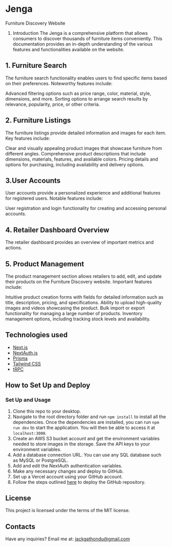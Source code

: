 # Jenga

Furniture Discovery Website 
1. Introduction
The Jenga  is a comprehensive platform that allows consumers to discover thousands of furniture items conveniently. This documentation provides an in-depth understanding of the various features and functionalities available on the website.


## 1. Furniture Search
The furniture search functionality enables users to find specific items based on their preferences. Noteworthy features include:


Advanced filtering options such as price range, color, material, style, dimensions, and more.
Sorting options to arrange search results by relevance, popularity, price, or other criteria.

## 2. Furniture Listings
The furniture listings provide detailed information and images for each item. Key features include:

Clear and visually appealing product images that showcase furniture from different angles.
Comprehensive product descriptions that include dimensions, materials, features, and available colors.
Pricing details and options for purchasing, including availability and delivery options.

## 3.User Accounts
User accounts provide a personalized experience and additional features for registered users. Notable features include:

User registration and login functionality for creating and accessing personal accounts.
 ## 4. Retailer Dashboard Overview
The retailer dashboard provides an overview of important metrics and actions.
## 5. Product Management
The product management section allows retailers to add, edit, and update their products on the Furniture Discovery website. Important features include:

Intuitive product creation forms with fields for detailed information such as title, description, pricing, and specifications.
Ability to upload high-quality images and videos showcasing the product.
Bulk import or export functionality for managing a large number of products.
Inventory management options, including tracking stock levels and availability.




## Technologies used
- [Next.js](https://nextjs.org)
- [NextAuth.js](https://next-auth.js.org)
- [Prisma](https://prisma.io)
- [Tailwind CSS](https://tailwindcss.com)
- [tRPC](https://trpc.io)

## How to Set Up and Deploy

### Set Up and Usage
1. Clone this repo to your desktop.
2. Navigate to the root directory folder and run `npm install` to install all the dependencies. Once the dependencies are installed, you can run `npm run dev` to start the application. You will then be able to access it at `localhost:3000`.
4. Create an AWS S3 bucket account and get the environment variables needed to store images in the storage. Save the API keys to your environment variables.
5. Add a database connection URL. You can use any SQL database such as MySQL or PostgreSQL.
6. Add and edit the NextAuth authentication variables.
7. Make any necessary changes and deploy to GitHub.
8. Set up a Vercel account using your GitHub account.
9. Follow the steps outlined [here](https://vercel.com/docs/concepts/deployments/git#deploying-a-git-repository) to deploy the GitHub repository.

## License
This project is licensed under the terms of the MIT license.

## Contacts
Have any inquiries? Email me at: jackgathondu@gmail.com
